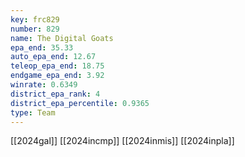 ```yaml
---
key: frc829
number: 829
name: The Digital Goats
epa_end: 35.33
auto_epa_end: 12.67
teleop_epa_end: 18.75
endgame_epa_end: 3.92
winrate: 0.6349
district_epa_rank: 4
district_epa_percentile: 0.9365
type: Team
---
```

[[2024gal]]
[[2024incmp]]
[[2024inmis]]
[[2024inpla]]
